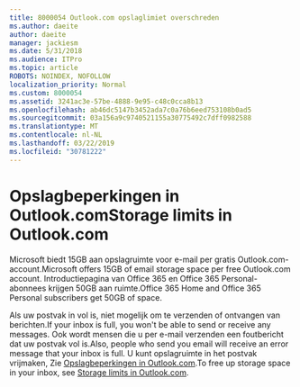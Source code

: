 ```yaml
---
title: 8000054 Outlook.com opslaglimiet overschreden
ms.author: daeite
author: daeite
manager: jackiesm
ms.date: 5/31/2018
ms.audience: ITPro
ms.topic: article
ROBOTS: NOINDEX, NOFOLLOW
localization_priority: Normal
ms.custom: 8000054
ms.assetid: 3241ac3e-57be-4888-9e95-c48c0cca8b13
ms.openlocfilehash: ab46dc5147b3452ada7c0a76b6eed753108b0ad5
ms.sourcegitcommit: 03a156a9c9740521155a30775492c7dff0982588
ms.translationtype: MT
ms.contentlocale: nl-NL
ms.lasthandoff: 03/22/2019
ms.locfileid: "30781222"
---
```

# <a name="storage-limits-in-outlookcom"></a><span data-ttu-id="549ab-102">Opslagbeperkingen in Outlook.com</span><span class="sxs-lookup"><span data-stu-id="549ab-102">Storage limits in Outlook.com</span></span>

<span data-ttu-id="549ab-103">Microsoft biedt 15GB aan opslagruimte voor e-mail per gratis Outlook.com-account.</span><span class="sxs-lookup"><span data-stu-id="549ab-103">Microsoft offers 15GB of email storage space per free Outlook.com account.</span></span> <span data-ttu-id="549ab-104">Introductiepagina van Office 365 en Office 365 Personal-abonnees krijgen 50GB aan ruimte.</span><span class="sxs-lookup"><span data-stu-id="549ab-104">Office 365 Home and Office 365 Personal subscribers get 50GB of space.</span></span>
  
<span data-ttu-id="549ab-105">Als uw postvak in vol is, niet mogelijk om te verzenden of ontvangen van berichten.</span><span class="sxs-lookup"><span data-stu-id="549ab-105">If your inbox is full, you won't be able to send or receive any messages.</span></span> <span data-ttu-id="549ab-106">Ook wordt mensen die u per e-mail verzenden een foutbericht dat uw postvak vol is.</span><span class="sxs-lookup"><span data-stu-id="549ab-106">Also, people who send you email will receive an error message that your inbox is full.</span></span> <span data-ttu-id="549ab-107">U kunt opslagruimte in het postvak vrijmaken, Zie [Opslagbeperkingen in Outlook.com](https://go.microsoft.com/fwlink/p/?linkid=2001900&amp;clcid=0x409).</span><span class="sxs-lookup"><span data-stu-id="549ab-107">To free up storage space in your inbox, see [Storage limits in Outlook.com](https://go.microsoft.com/fwlink/p/?linkid=2001900&amp;clcid=0x409).</span></span>
  

